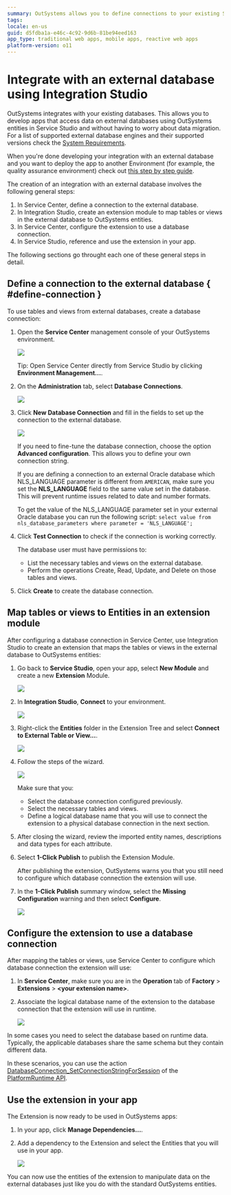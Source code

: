 ```yaml
---
summary: OutSystems allows you to define connections to your existing SQL Server, Azure Server, Oracle or MySQL databases and use data in those databases using visual objects in Service Studio.
tags:
locale: en-us
guid: d5fdba1a-e46c-4c92-9d6b-81be94eed163
app_type: traditional web apps, mobile apps, reactive web apps
platform-version: o11
---
```


# Integrate with an external database using Integration Studio

OutSystems integrates with your existing databases. This allows you to develop apps that access data on external databases using OutSystems entities in Service Studio and without having to worry about data migration. For a list of supported external database engines and their supported versions check the [System Requirements](../../setup-maintain/setup/system-requirements.md#integration-with-external-systems).

<div class="info" markdown="1">

When you're done developing your integration with an external database and you want to deploy the app to another Environment (for example, the quality assurance environment) check out [this step by step guide](../../managing-the-applications-lifecycle/deploy-applications/deploy-an-app-externaldb.md).

</div>


The creation of an integration with an external database involves the following general steps:

1. In Service Center, define a connection to the external database.
1. In Integration Studio, create an extension module to map tables or views in the external database to OutSystems entities.
1. In Service Center, configure the extension to use a database connection.
1. In Service Studio, reference and use the extension in your app.

The following sections go throught each one of these general steps in detail.

## Define a connection to the external database { #define-connection }

To use tables and views from external databases, create a database connection: 

1. Open the **Service Center** management console of your OutSystems environment.

    ![](images/connect-external-db-0.png?width=800)

    Tip: Open Service Center directly from Service Studio by clicking **Environment Management...**.

1. On the **Administration** tab, select **Database Connections**.

    ![](images/connect-external-db-new-connection-sc.png?width=1000)

1. Click **New Database Connection** and fill in the fields to set up the connection to the external database.

    ![](images/connect-external-db-create-connection-sc.png?width=1000)

    If you need to fine-tune the database connection, choose the option **Advanced configuration**. This allows you to define your own connection string.

    <div class="info" markdown="1">

    If you are defining a connection to an external Oracle database which NLS_LANGUAGE parameter is different from `AMERICAN`, make sure you set the **NLS_LANGUAGE** field to the same value set in the database. This will prevent runtime issues related to date and number formats.

    To get the value of the NLS_LANGUAGE parameter set in your external Oracle database you can run the following script:
        `select value from nls_database_parameters where parameter = 'NLS_LANGUAGE';`

    </div>

1. Click **Test Connection** to check if the connection is working correctly.

    <div class="info" markdown="1">

    The database user must have permissions to:

    * List the necessary tables and views on the external database.
    * Perform the operations Create, Read, Update, and Delete on those tables and views.

    </div>

1. Click **Create** to create the database connection.

## Map tables or views to Entities in an extension module

After configuring a database connection in Service Center, use Integration Studio to create an extension that maps the tables or views in the external database to OutSystems entities:

1. Go back to **Service Studio**, open your app, select **New Module** and create a new **Extension** Module.

    ![](images/connect-external-db-03.png?width=800)

1. In **Integration Studio**, **Connect** to your environment.

    ![](images/connect-external-db-003.png?width=400)

1. Right-click the **Entities** folder in the Extension Tree and select **Connect to External Table or View...**.

    ![](images/connect-external-db-3.png?width=1000)

1. Follow the steps of the wizard.

    ![](images/connect-external-db-4.png?width=600)
    
    <div class="info" markdown="1">

    Make sure that you: 
    
    * Select the database connection configured previously.
    * Select the necessary tables and views.
    * Define a logical database name that you will use to connect the extension to a physical database connection in the next section.

    </div>

1. After closing the wizard, review the imported entity names, descriptions and data types for each attribute.

1. Select **1-Click Publish** to publish the Extension Module.

    After publishing the extension, OutSystems warns you that you still need to configure which database connection the extension will use.

1. In the **1-Click Publish** summary window, select the **Missing Configuration** warning and then select **Configure**.

    ![](images/connect-external-db-5.png?width=600)  

## Configure the extension to use a database connection

After mapping the tables or views, use Service Center to configure which database connection the extension will use:

1. In **Service Center**, make sure you are in the **Operation** tab of **Factory** > **Extensions** > **&lt;your extension name&gt;**.

1. Associate the logical database name of the extension to the database connection that the extension will use in runtime.

    ![](images/connect-external-db-configure-extension-sc.png?width=1000)

In some cases you need to select the database based on runtime data. Typically, the applicable databases share the same schema but they contain different data.

In these scenarios, you can use the action [DatabaseConnection_SetConnectionStringForSession](<../../ref/apis/auto/platformruntime-api.final.md#DatabaseConnection_SetConnectionStringForSession>) of the [PlatformRuntime API](<../../ref/apis/auto/platformruntime-api.final.md>).


## Use the extension in your app

The Extension is now ready to be used in OutSystems apps:

1. In your app, click **Manage Dependencies...**.

1. Add a dependency to the Extension and select the Entities that you will use in your app.  

    ![](images/connect-external-db-7.png?width=600)

You can now use the entities of the extension to manipulate data on the external databases just like you do with the standard OutSystems entities.
